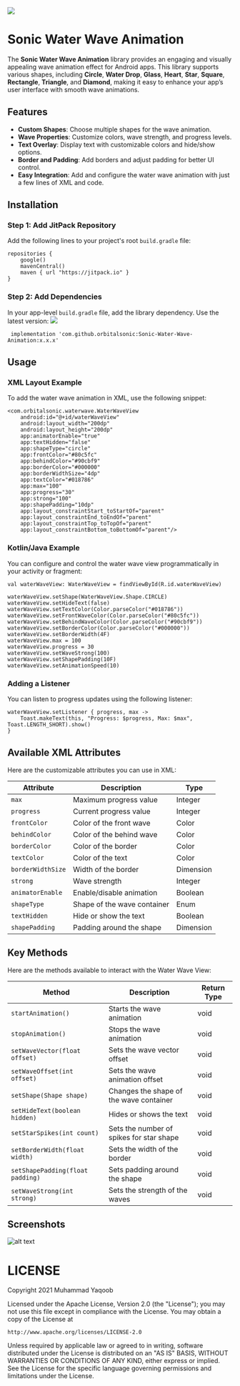 [![](https://jitpack.io/v/orbitalsonic/Sonic-Water-Wave-Animation.svg)](https://jitpack.io/#orbitalsonic/Sonic-Water-Wave-Animation)

# Sonic Water Wave Animation

The **Sonic Water Wave Animation** library provides an engaging and visually appealing wave animation effect for Android apps. This library supports various shapes, including **Circle**, **Water Drop**, **Glass**, **Heart**, **Star**, **Square**,  **Rectangle**, **Triangle**, and **Diamond**, making it easy to enhance your app’s user interface with smooth wave animations.

## Features

- **Custom Shapes**: Choose multiple shapes for the wave animation.
- **Wave Properties**: Customize colors, wave strength, and progress levels.
- **Text Overlay**: Display text with customizable colors and hide/show options.
- **Border and Padding**: Add borders and adjust padding for better UI control.
- **Easy Integration**: Add and configure the water wave animation with just a few lines of XML and code.

## Installation

### Step 1: Add JitPack Repository

Add the following lines to your project's root `build.gradle` file:

```
repositories {
    google()
    mavenCentral()
    maven { url "https://jitpack.io" }
}
```  
### Step 2: Add Dependencies
In your app-level `build.gradle` file, add the library dependency. Use the latest version: [![](https://jitpack.io/v/orbitalsonic/Sonic-Water-Wave-Animation.svg)](https://jitpack.io/#orbitalsonic/Sonic-Water-Wave-Animation)
```
 implementation 'com.github.orbitalsonic:Sonic-Water-Wave-Animation:x.x.x'
```

## Usage

### XML Layout Example
To add the water wave animation in XML, use the following snippet:

```
<com.orbitalsonic.waterwave.WaterWaveView
    android:id="@+id/waterWaveView"
    android:layout_width="200dp"
    android:layout_height="200dp"
    app:animatorEnable="true"
    app:textHidden="false"
    app:shapeType="circle"
    app:frontColor="#80c5fc"
    app:behindColor="#90cbf9"
    app:borderColor="#000000"
    app:borderWidthSize="4dp"
    app:textColor="#018786"
    app:max="100"
    app:progress="30"
    app:strong="100"
    app:shapePadding="10dp"
    app:layout_constraintStart_toStartOf="parent"
    app:layout_constraintEnd_toEndOf="parent"
    app:layout_constraintTop_toTopOf="parent"
    app:layout_constraintBottom_toBottomOf="parent"/>
```

### Kotlin/Java Example
You can configure and control the water wave view programmatically in your activity or fragment:

```
val waterWaveView: WaterWaveView = findViewById(R.id.waterWaveView)

waterWaveView.setShape(WaterWaveView.Shape.CIRCLE)
waterWaveView.setHideText(false)
waterWaveView.setTextColor(Color.parseColor("#018786"))
waterWaveView.setFrontWaveColor(Color.parseColor("#80c5fc"))
waterWaveView.setBehindWaveColor(Color.parseColor("#90cbf9"))
waterWaveView.setBorderColor(Color.parseColor("#000000"))
waterWaveView.setBorderWidth(4F)
waterWaveView.max = 100
waterWaveView.progress = 30
waterWaveView.setWaveStrong(100)
waterWaveView.setShapePadding(10F)
waterWaveView.setAnimationSpeed(10)
```
### Adding a Listener
You can listen to progress updates using the following listener:

```
waterWaveView.setListener { progress, max ->
    Toast.makeText(this, "Progress: $progress, Max: $max", Toast.LENGTH_SHORT).show()
}
```

## Available XML Attributes

Here are the customizable attributes you can use in XML:

| Attribute         | Description                                   | Type     |
|-------------------|-----------------------------------------------|----------|
| `max`             | Maximum progress value                        | Integer  |
| `progress`        | Current progress value                        | Integer  |
| `frontColor`      | Color of the front wave                       | Color    |
| `behindColor`     | Color of the behind wave                      | Color    |
| `borderColor`     | Color of the border                           | Color    |
| `textColor`       | Color of the text                            | Color    |
| `borderWidthSize` | Width of the border                           | Dimension|
| `strong`          | Wave strength                                 | Integer  |
| `animatorEnable`  | Enable/disable animation                      | Boolean  |
| `shapeType`       | Shape of the wave container                   | Enum     |
| `textHidden`      | Hide or show the text                        | Boolean  |
| `shapePadding`    | Padding around the shape                      | Dimension|


## Key Methods

Here are the methods available to interact with the Water Wave View:

| Method                        | Description                                | Return Type |
|-------------------------------|--------------------------------------------|-------------|
| `startAnimation()`            | Starts the wave animation                   | void        |
| `stopAnimation()`             | Stops the wave animation                    | void        |
| `setWaveVector(float offset)` | Sets the wave vector offset                 | void        |
| `setWaveOffset(int offset)`   | Sets the wave animation offset              | void        |
| `setShape(Shape shape)`       | Changes the shape of the wave container     | void        |
| `setHideText(boolean hidden)`  | Hides or shows the text                     | void        |
| `setStarSpikes(int count)`    | Sets the number of spikes for star shape    | void        |
| `setBorderWidth(float width)`  | Sets the width of the border                | void        |
| `setShapePadding(float padding)`| Sets padding around the shape               | void        |
| `setWaveStrong(int strong)`    | Sets the strength of the waves              | void        |


## Screenshots

![alt text](https://github.com/orbitalsonic/Sonic-Water-Wave-Animation/blob/master/Screenshots/screengif.gif?raw=true)

# LICENSE

Copyright 2021 Muhammad Yaqoob

Licensed under the Apache License, Version 2.0 (the "License");
you may not use this file except in compliance with the License.
You may obtain a copy of the License at

    http://www.apache.org/licenses/LICENSE-2.0

Unless required by applicable law or agreed to in writing, software
distributed under the License is distributed on an "AS IS" BASIS,
WITHOUT WARRANTIES OR CONDITIONS OF ANY KIND, either express or implied.
See the License for the specific language governing permissions and
limitations under the License.
